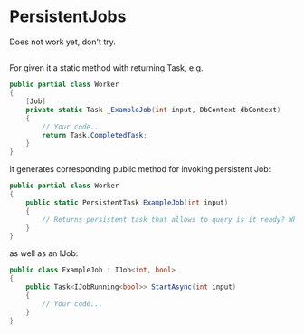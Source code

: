 # PersistentJobs

Does not work yet, don't try.

##

For given it a static method with returning Task, e.g.

```C#
public partial class Worker
{
    [Job]
    private static Task _ExampleJob(int input, DbContext dbContext)
    {
        // Your code...
        return Task.CompletedTask;
    }
}
```

It generates corresponding public method for invoking persistent Job:

```c#
public partial class Worker
{
    public static PersistentTask ExampleJob(int input)
    {
        // Returns persistent task that allows to query is it ready? What is the output value?
    }
}
```

as well as an IJob:

```C#
public class ExampleJob : IJob<int, bool>
{
    public Task<IJobRunning<bool>> StartAsync(int input)
    {
        // Your code...
    }
}
```
